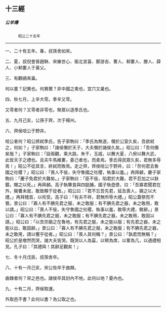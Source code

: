 

## 十三經

##### 公羊傳
　　　`昭公二十五年`

* * *

一、二十有五年。春，叔孫舍如宋。

二、夏，叔倪會晉趙鞅、宋樂世心、衞北宮喜、鄭游吉、曹人、邾婁人、滕人、薛人、小邾婁人于黃父。

三、有鸛鵒來巢。

何以書？記異也。何異爾？非中國之禽也，宜穴又巢也。

四、秋七月，上辛大雩。季辛又雩。

又雩者何？又雩者非雩也，聚眾以逐季氏也。

五、九月己亥，公孫于齊，次于楊州。

六、齊侯唁公于野井。

唁公者何？昭公將弒季氏，告子家駒曰：「季氏為無道，僭於公室久矣，吾欲弒之，何如？」子家駒曰：「諸侯僭於天子，大夫僭於諸侯久矣。」昭公曰：「吾何僭矣哉？」子家駒曰：「設兩觀，乘大路，朱干，玉戚，以舞大夏，八佾以舞大武，此皆天子之禮也。且夫牛馬維婁，委己者也，而柔焉。季氏得民眾久矣，君無多辱焉！」昭公不從其言，終弒而敗焉。走之齊，齊侯唁公于野井，曰：「奈何君去魯國之社稷？」昭公曰：「喪人不佞，失守魯國之社稷，執事以羞。」再拜顙，慶子家駒曰：「慶子免君於大難矣。」子家駒曰：「臣不佞，陷君於大難，君不忍加之以鈇鑕，賜之以死。」再拜顙。高子執簞食與四脡脯，國子執壺漿，曰：「吾寡君聞君在外，餕饔未就，敢致糗于從者。」昭公曰：「君不忘吾先君，延及喪人，錫之以大禮。」再拜稽首，以衽受。高子曰：「有夫不祥，君無所辱大禮。」昭公蓋祭而不嘗。景公曰：「寡人有不腆先君之服，未之敢服；有不腆先君之器，未之敢用，敢以請。」昭公曰：「喪人不佞，失守魯國之社稷，執事以羞，敢辱大禮，敢辭。」景公曰：「寡人有不腆先君之服，未之敢服；有不腆先君之器，未之敢用，敢固以請。」昭公曰：「以吾宗廟之在魯地，有先君之服，未之能以服；有先君之器，未之能以出，敢固辭。」景公曰：「寡人有不腆先君之服，未之敢服；有不腆先君之器，未之敢用，請以饗乎從者。」昭公曰：「喪人其何稱？」景公曰：「孰君而無稱？」昭公於是噭然而哭，諸大夫皆哭。既哭以人為菑，以幦為席，以鞌為几，以遇禮相見。孔子曰：「其禮與！其辭足觀矣！」

七、冬十月戊辰，叔孫舍卒。

八、十有一月己亥，宋公佐卒于曲棘。

曲棘者何？宋之邑也。諸侯卒其封內不地，此何以地？憂內也。

九、十有二月，齊侯取運。

外取邑不書？此何以書？為公取之也。

* * *

